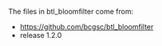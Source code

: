 The files in btl_bloomfilter come from:

* https://github.com/bcgsc/btl_bloomfilter
* release 1.2.0
